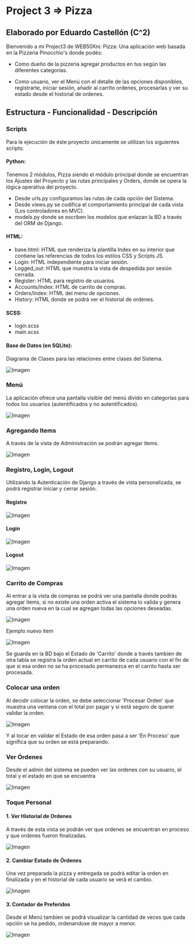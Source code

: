 # Project 3 => Pizza

## Elaborado por Eduardo Castellón (C^2)

Bienvenido a mi Project3 de WEB50Xni: Pizza: Una aplicación web basada en la Pizzería Pinocchio's donde podés:

- Como dueño de la pizzería agregar productos en tus según las diferentes categorías.

- Como usuario, ver el Menú con el detalle de las opciones disponibles, registrarte, iniciar sesión, añadir al carrito ordenes, procesarlas y ver su estado desde el historial de ordenes.

## Estructura - Funcionalidad - Descripción

### Scripts

Para le ejecución de éste proyecto únicamente se utilizan los siguientes scripts:

#### Python:

Tenemos 2 módulos, Pizza siendo el módulo principal donde se encuentran los Ajustes del Proyecto y las rutas principales y Orders, donde se opera la lógica operativa del proyecto.

- Desde urls.py configuramos las rutas de cada opción del Sistema.
- Desde views.py se codifica el comportamiento principal de cada vista (Los controladores en MVC).
- models.py donde se escriben los modelos que enlazan la BD a través del ORM de Django.


#### HTML: 
- base.html: HTML que renderiza la plantilla Index en su interior que contiene las referencias de todos los estilos CSS y Scripts JS.
- Login: HTML independiente para iniciar sesión.
- Logged_out: HTML que muestra la vista de despedida por sesión cerrada.
- Register: HTML para registro de usuarios.
- Accounts/Index: HTML de carrito de compras.
- Orders/Index: HTML del menu de opciones.
- History: HTML donde se podrá ver el historial de ordenes.

#### SCSS:
- login.scss
- main.scss

#### Base de Datos (en SQLite):

Diagrama de Clases para las relaciones entre clases del Sistema.

![Imagen](./static/img/diagrama.png)

### Menú

La aplicación ofrece una pantalla visible del menú divido en categorías para todos los usuarios (autentificados y no autentificados).

![Imagen](./static/img/menu.png)

### Agregando Items

A través de la vista de Administración se podrán agregar items.

![Imagen](./static/img/items.png)

### Registro, Login, Logout

Utilizando la Autenticación de Django a través de vista personalizada, se podrá registrar iniciar y cerrar sesión.

#### Registro

![Imagen](./static/img/registro.png)

#### Login

![Imagen](./static/img/login.png)

#### Logout

![Imagen](./static/img/logout.png)

### Carrito de Compras

Al entrar a la vista de compras se podrá ver una pantalla donde podrás agregar items, si no existe una orden activa el sistema lo valida y genera una orden nueva en la cual se agregan todas las opciones deseadas.

![Imagen](./static/img/carrito.png)

Ejemplo nuevo item

![Imagen](./static/img/opcion.png)

Se guarda en la BD bajo el Estado de 'Carrito' donde a través tambien de otra tabla se registra la orden actual en carrito de cada usuario con el fin de que si esa orden no se ha procesado permanezca en el carrito hasta ser procesada.

### Colocar una orden

Al decidir colocar la orden, se debe seleccionar 'Procesar Orden' que muestra una ventana con el total por pagar y si está seguro de querer validar la orden.

![Imagen](./static/img/procesar.png)

Y al tocar en validar el Estado de esa orden pasa a ser 'En Proceso' que significa que su orden se está preparando.

### Ver Órdenes

Desde el admin del sistema se pueden ver las ordenes con su usuario, el total y el estado en que se encuentra

![Imagen](./static/img/orden.png)

### Toque Personal

#### 1. Ver Historial de Ordenes

A través de esta vista se podrán ver que ordenes se encuentran en proceso y que ordenes fueron finalizadas.

![Imagen](./static/img/historial.png)

#### 2. Cambiar Estado de Órdenes

Una vez preparada la pizza y entregada se podrá editar la orden en finalizada y en el historial de cada usuario se verá el cambio.

![Imagen](./static/img/editar.png)

#### 3. Contador de Preferidos

Desde el Menú tambien se podrá visualizar la cantidad de veces que cada opción se ha pedido, ordenandose de mayor a menor.

![Imagen](./static/img/preferidos.png)